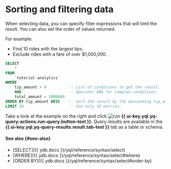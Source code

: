 # Sorting and filtering data

When selecting data, you can specify filter expressions that will limit the result. You can also set the order of values returned.

For example:

* Find 10 rides with the largest tips.
* Exclude rides with a fare of over $1,000,000.

```sql
SELECT
    *
FROM
    `tutorial-analytics`
WHERE
    tip_amount > 0          -- List of conditions to get the result.
    AND                     -- Operator AND for complex conditions.
    total_amount < 1000000
ORDER BY tip_amount DESC    -- Sort the result by the descending tip_amount values.
LIMIT 10                    -- Use only 10 entries.
```

Take a look at the example on the right and click ![run](../../_assets/console-icons/play-fill.svg) **{{ ui-key.yql.yq-query-actions.run-query.button-text }}**.
Query results are available in the **{{ ui-key.yql.yq-query-results.result.tab-text }}** tab as a table or schema.

#### See also {#see-also}

* [SELECT]({{ ydb.docs }}/yql/reference/syntax/select)
* [WHERE]({{ ydb.docs }}/yql/reference/syntax/select#where)
* [ORDER BY]({{ ydb.docs }}/yql/reference/syntax/select#order-by)
